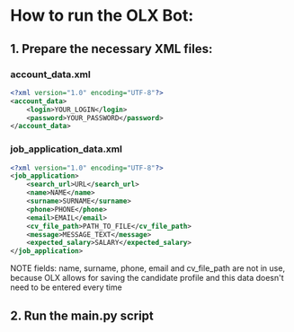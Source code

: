 # How to run the OLX Bot:

## 1. Prepare the necessary XML files:

### account_data.xml
```xml
<?xml version="1.0" encoding="UTF-8"?>
<account_data>
    <login>YOUR_LOGIN</login>
    <password>YOUR_PASSWORD</password>
</account_data>
```


### job_application_data.xml
```xml
<?xml version="1.0" encoding="UTF-8"?>
<job_application>
    <search_url>URL</search_url>
    <name>NAME</name>
    <surname>SURNAME</surname>
    <phone>PHONE</phone>
    <email>EMAIL</email>
    <cv_file_path>PATH_TO_FILE</cv_file_path>
    <message>MESSAGE_TEXT</message>
    <expected_salary>SALARY</expected_salary>
</job_application>
```
NOTE fields: name, surname, phone, email and cv_file_path are not in use, 
because OLX allows for saving the candidate profile and this data doesn't
need to be entered every time 


## 2. Run the main.py script